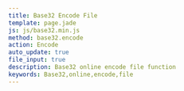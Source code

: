 ```yaml
---
title: Base32 Encode File
template: page.jade
js: js/base32.min.js
method: base32.encode
action: Encode
auto_update: true
file_input: true
description: Base32 online encode file function
keywords: Base32,online,encode,file
---
```

